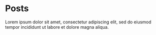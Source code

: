 # Posts

Lorem ipsum dolor sit amet, consectetur adipiscing elit, sed do eiusmod tempor incididunt ut labore et dolore magna aliqua.

